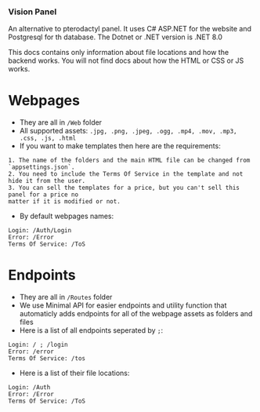 ### Vision Panel
An alternative to pterodactyl panel. 
It uses C# ASP.NET for the website and Postgresql for th database.
The Dotnet or .NET version is .NET 8.0

This docs contains only information about file locations and how the backend works.
You will not find docs about how the HTML or CSS or JS works.

# Webpages
- They are all in `/Web` folder
- All supported assets:
`.jpg, .png, .jpeg, .ogg, .mp4, .mov, .mp3, .css, .js, .html`
- If you want to make templates then here are the requirements:
```
1. The name of the folders and the main HTML file can be changed from `appsettings.json`.
2. You need to include the Terms Of Service in the template and not hide it from the user.
3. You can sell the templates for a price, but you can't sell this panel for a price no
matter if it is modified or not.
```
- By default webpages names:
```
Login: /Auth/Login
Error: /Error
Terms Of Service: /ToS
```

# Endpoints
- They are all in `/Routes` folder
- We use Minimal API for easier endpoints and utility function that
 automaticly adds endpoints for all of the webpage assets as folders and files
- Here is a list of all endpoints seperated by `;`:
```
Login: / ; /login
Error: /error
Terms Of Service: /tos
```
- Here is a list of their file locations:
```
Login: /Auth
Error: /Error
Terms Of Service: /ToS
```
